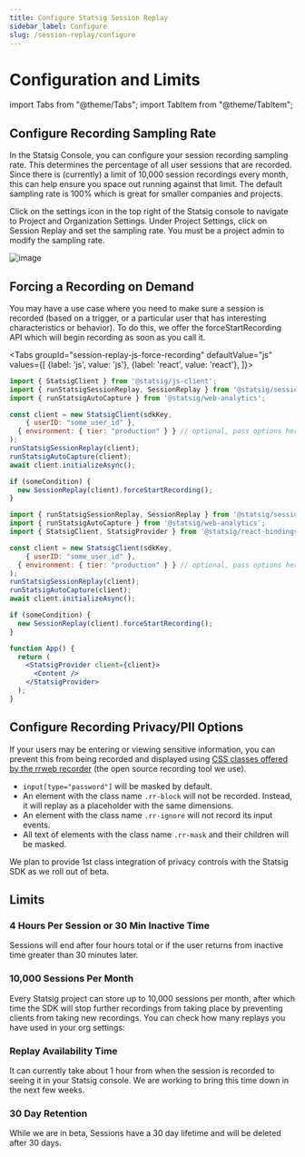 ```yaml
---
title: Configure Statsig Session Replay
sidebar_label: Configure
slug: /session-replay/configure
---
```

# Configuration and Limits

import Tabs from "@theme/Tabs";
import TabItem from "@theme/TabItem";

## Configure Recording Sampling Rate

In the Statsig Console, you can configure your session recording sampling rate. This determines the percentage of all user sessions that are recorded. Since there is (currently) a limit of 10,000 session recordings every month, this can help ensure you space out running against that limit. The default sampling rate is 100% which is great for smaller companies and projects. 

Click on the settings icon in the top right of the Statsig console to navigate to Project and Organization Settings. Under Project Settings, click on Session Replay and set the sampling rate. You must be a project admin to modify the sampling rate.

![image](https://github.com/statsig-io/docs/assets/3464964/3d4fc8e2-7490-4060-87f5-3aeb5f6dff90)

## Forcing a Recording on Demand

You may have a use case where you need to make sure a session is recorded (based on a trigger, or a particular user that has interesting characteristics or behavior). To do this, we offer the forceStartRecording API which will begin recording as soon as you call it.

<Tabs
  groupId="session-replay-js-force-recording"
  defaultValue="js"
  values={[
    {label: 'js', value: 'js'},
    {label: 'react', value: 'react'},
  ]}>
  <TabItem value="js">

```jsx
import { StatsigClient } from '@statsig/js-client';
import { runStatsigSessionReplay, SessionReplay } from '@statsig/session-replay';
import { runStatsigAutoCapture } from '@statsig/web-analytics';

const client = new StatsigClient(sdkKey,
	{ userID: "some_user_id" },
  { environment: { tier: "production" } } // optional, pass options here if needed. Session replays are only recorded and stored if the environment is production.
);
runStatsigSessionReplay(client);
runStatsigAutoCapture(client);
await client.initializeAsync();

if (someCondition) {
  new SessionReplay(client).forceStartRecording();
}

```
 </TabItem>
  <TabItem value="react">

```jsx
import { runStatsigSessionReplay, SessionReplay } from '@statsig/session-replay';
import { runStatsigAutoCapture } from '@statsig/web-analytics';
import { StatsigClient, StatsigProvider } from '@statsig/react-bindings';

const client = new StatsigClient(sdkKey,
	{ userID: "some_user_id" },
  { environment: { tier: "production" } } // optional, pass options here if needed. Session replays are only recorded and stored if the environment is production.
);
runStatsigSessionReplay(client);
runStatsigAutoCapture(client);
await client.initializeAsync();

if (someCondition) {
  new SessionReplay(client).forceStartRecording();
}

function App() {
  return (
    <StatsigProvider client={client}>
      <Content />
    </StatsigProvider>
  );
}
```
 </TabItem>
</Tabs>


## Configure Recording Privacy/PII Options

If your users may be entering or viewing sensitive information, you can prevent this from being recorded and displayed using [CSS classes offered by the rrweb recorder](https://github.com/rrweb-io/rrweb/blob/master/guide.md#privacy) (the open source recording tool we use).

- `input[type="password"]` will be masked by default.
- An element with the class name `.rr-block` will not be recorded. Instead, it will replay as a placeholder with the same dimensions.
- An element with the class name `.rr-ignore` will not record its input events.
- All text of elements with the class name `.rr-mask` and their children will be masked.

We plan to provide 1st class integration of privacy controls with the Statsig SDK as we roll out of beta.



## Limits

### 4 Hours Per Session or 30 Min Inactive Time

Sessions will end after four hours total or if the user returns from inactive time greater than 30 minutes later.

### 10,000 Sessions Per Month

Every Statsig project can store up to 10,000 sessions per month, after which time the SDK will stop further recordings from taking place by preventing clients from taking new recordings. You can check how many replays you have used in your org settings: 

### **Replay Availability Time**

It can currently take about 1 hour from when the session is recorded to seeing it in your Statsig console. We are working to bring this time down in the next few weeks. 

### 30 Day Retention

While we are in beta, Sessions have a 30 day lifetime and will be deleted after 30 days.

